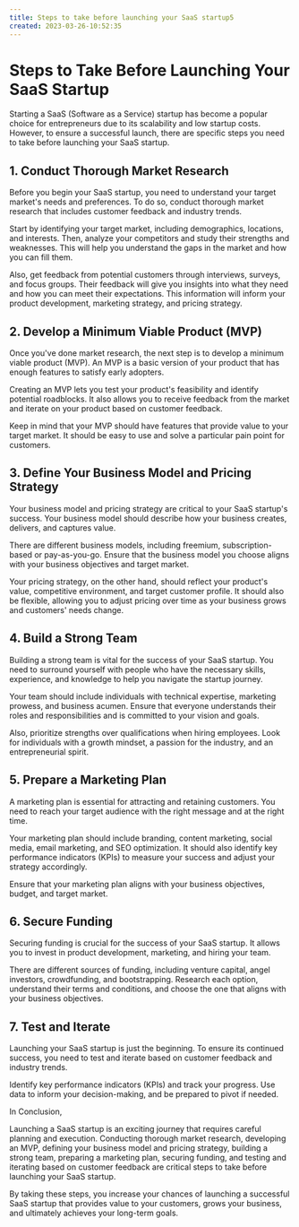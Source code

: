 ```yaml
---
title: Steps to take before launching your SaaS startup5
created: 2023-03-26-10:52:35
---
```


# Steps to Take Before Launching Your SaaS Startup

Starting a SaaS (Software as a Service) startup has become a popular choice for entrepreneurs due to its scalability and low startup costs. However, to ensure a successful launch, there are specific steps you need to take before launching your SaaS startup.

## 1. Conduct Thorough Market Research

Before you begin your SaaS startup, you need to understand your target market's needs and preferences. To do so, conduct thorough market research that includes customer feedback and industry trends.

Start by identifying your target market, including demographics, locations, and interests. Then, analyze your competitors and study their strengths and weaknesses. This will help you understand the gaps in the market and how you can fill them.

Also, get feedback from potential customers through interviews, surveys, and focus groups. Their feedback will give you insights into what they need and how you can meet their expectations. This information will inform your product development, marketing strategy, and pricing strategy.

## 2. Develop a Minimum Viable Product (MVP)

Once you've done market research, the next step is to develop a minimum viable product (MVP). An MVP is a basic version of your product that has enough features to satisfy early adopters.

Creating an MVP lets you test your product's feasibility and identify potential roadblocks. It also allows you to receive feedback from the market and iterate on your product based on customer feedback.

Keep in mind that your MVP should have features that provide value to your target market. It should be easy to use and solve a particular pain point for customers.

## 3. Define Your Business Model and Pricing Strategy

Your business model and pricing strategy are critical to your SaaS startup's success. Your business model should describe how your business creates, delivers, and captures value.

There are different business models, including freemium, subscription-based or pay-as-you-go. Ensure that the business model you choose aligns with your business objectives and target market.

Your pricing strategy, on the other hand, should reflect your product's value, competitive environment, and target customer profile. It should also be flexible, allowing you to adjust pricing over time as your business grows and customers' needs change.

## 4. Build a Strong Team

Building a strong team is vital for the success of your SaaS startup. You need to surround yourself with people who have the necessary skills, experience, and knowledge to help you navigate the startup journey.

Your team should include individuals with technical expertise, marketing prowess, and business acumen. Ensure that everyone understands their roles and responsibilities and is committed to your vision and goals.

Also, prioritize strengths over qualifications when hiring employees. Look for individuals with a growth mindset, a passion for the industry, and an entrepreneurial spirit.

## 5. Prepare a Marketing Plan

A marketing plan is essential for attracting and retaining customers. You need to reach your target audience with the right message and at the right time.

Your marketing plan should include branding, content marketing, social media, email marketing, and SEO optimization. It should also identify key performance indicators (KPIs) to measure your success and adjust your strategy accordingly.

Ensure that your marketing plan aligns with your business objectives, budget, and target market.

## 6. Secure Funding

Securing funding is crucial for the success of your SaaS startup. It allows you to invest in product development, marketing, and hiring your team.

There are different sources of funding, including venture capital, angel investors, crowdfunding, and bootstrapping. Research each option, understand their terms and conditions, and choose the one that aligns with your business objectives.

## 7. Test and Iterate

Launching your SaaS startup is just the beginning. To ensure its continued success, you need to test and iterate based on customer feedback and industry trends.

Identify key performance indicators (KPIs) and track your progress. Use data to inform your decision-making, and be prepared to pivot if needed.

In Conclusion,

Launching a SaaS startup is an exciting journey that requires careful planning and execution. Conducting thorough market research, developing an MVP, defining your business model and pricing strategy, building a strong team, preparing a marketing plan, securing funding, and testing and iterating based on customer feedback are critical steps to take before launching your SaaS startup.

By taking these steps, you increase your chances of launching a successful SaaS startup that provides value to your customers, grows your business, and ultimately achieves your long-term goals.
